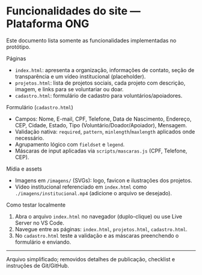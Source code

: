 # Funcionalidades do site — Plataforma ONG

Este documento lista somente as funcionalidades implementadas no protótipo.

Páginas
- `index.html`: apresenta a organização, informações de contato, seção de transparência e um vídeo institucional (placeholder).
- `projetos.html`: lista de projetos sociais, cada projeto com descrição, imagem, e links para se voluntariar ou doar.
- `cadastro.html`: formulário de cadastro para voluntários/apoiadores.

Formulário (`cadastro.html`)
- Campos: Nome, E-mail, CPF, Telefone, Data de Nascimento, Endereço, CEP, Cidade, Estado, Tipo (Voluntário/Doador/Apoiador), Mensagem.
- Validação nativa: `required`, `pattern`, `minlength`/`maxlength` aplicados onde necessário.
- Agrupamento lógico com `fieldset` e `legend`.
- Máscaras de input aplicadas via `scripts/mascaras.js` (CPF, Telefone, CEP).

Mídia e assets
- Imagens em `/imagens/` (SVGs): logo, favicon e ilustrações dos projetos.
- Vídeo institucional referenciado em `index.html` como `./imagens/institucional.mp4` (adicione o arquivo se desejado).

Como testar localmente
1. Abra o arquivo `index.html` no navegador (duplo-clique) ou use Live Server no VS Code.
2. Navegue entre as páginas: `index.html`, `projetos.html`, `cadastro.html`.
3. No `cadastro.html` teste a validação e as máscaras preenchendo o formulário e enviando.

---

Arquivo simplificado; removidos detalhes de publicação, checklist e instruções de Git/GitHub.
